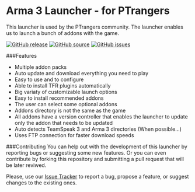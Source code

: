 # Arma 3 Launcher - for PTrangers

This launcher is used by the PTrangers community. The launcher enables us to launch a bunch of addons with the game.

[![GitHub release](https://img.shields.io/github/release/serialtasted/arma3Launcher.svg?label=Download&color=blue)](https://github.com/serialtasted/arma3Launcher/releases)
[![GitHub source](https://img.shields.io/badge/Source-Download%20ZIP-orange.svg)](https://github.com/serialtasted/arma3Launcher/archive/master.zip)
[![GitHub issues](https://img.shields.io/github/issues/serialtasted/arma3Launcher.svg?label=Issues)](https://github.com/serialtasted/arma3Launcher/issues)

###Features
* Multiple addon packs
* Auto update and download everything you need to play
* Easy to use and to configure
* Able to install TFR plugins automatically
* Big variaty of customizable launch options
* Easy to install recommended addons
* The user can select some optional addons
* Addons directory is not the same as the game
* All addons have a version controller that enables the launcher to update only the addon that needs to be updated
* Auto detects TeamSpeak 3 and Arma 3 directories (When possible...)
* Uses FTP connection for faster download speeds

###Contributing
You can help out with the development of this launcher by reporting bugs or suggesting some new features. Or you can even contribute by forking this repository and submitting a pull request that will be later reviwed.

Please, use our [Issue Tracker](https://github.com/serialtasted/arma3Launcher/issues) to report a bug, propose a feature, or suggest changes to the existing ones.

